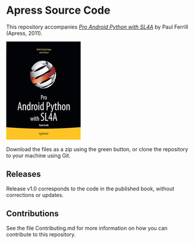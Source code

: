 # Apress Source Code

This repository accompanies [*Pro Android Python with SL4A*](http://www.apress.com/9781430235699) by Paul Ferrill (Apress, 2011).

![Cover image](9781430235699.jpg)

Download the files as a zip using the green button, or clone the repository to your machine using Git.

## Releases

Release v1.0 corresponds to the code in the published book, without corrections or updates.

## Contributions

See the file Contributing.md for more information on how you can contribute to this repository.
